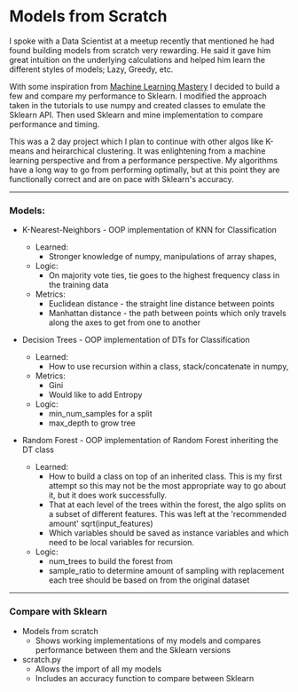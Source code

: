# Models from Scratch

I spoke with a Data Scientist at a meetup recently that mentioned he had found building models from scratch very rewarding. He said it gave him great intuition on the underlying calculations and helped him learn the different styles of models; Lazy, Greedy, etc.

With some inspiration from [Machine Learning Mastery](https://machinelearningmastery.com/implement-decision-tree-algorithm-scratch-python/) I decided to build a few and compare my performance to Sklearn. I modified the approach taken in the tutorials to use numpy and created classes to emulate the Sklearn API. Then used Sklearn and mine implementation to compare performance and timing.

This was a 2 day project which I plan to continue with other algos like K-means and heirarchical clustering. It was enlightening from a machine learning perspective and from a performance perspective. My algorithms have a long way to go from performing optimally, but at this point they are functionally correct and are on pace with Sklearn's accuracy.

---

### Models:
- K-Nearest-Neighbors - OOP implementation of KNN for Classification
  - Learned:
    - Stronger knowledge of numpy, manipulations of array shapes,
  - Logic:
    - On majority vote ties, tie goes to the highest frequency class in the training data
  - Metrics:
    - Euclidean distance - the straight line distance between points
    - Manhattan distance - the path between points which only travels along the axes to get from one to another

- Decision Trees - OOP implementation of DTs for Classification
  - Learned:
    - How to use recursion within a class, stack/concatenate in numpy,
  - Metrics:
    - Gini
    - Would like to add Entropy
  - Logic:
    - min_num_samples for a split
    - max_depth to grow tree

- Random Forest - OOP implementation of Random Forest inheriting the DT class
  - Learned:
    - How to build a class on top of an inherited class. This is my first attempt so this may not be the most appropriate way to go about it, but it does work successfully.
    - That at each level of the trees within the forest, the algo splits on a subset of different features. This was left at the 'recommended amount' sqrt(input_features)
    - Which variables should be saved as instance variables and which need to be local variables for recursion.
  - Logic:
    - num_trees to build the forest from
    - sample_ratio to determine amount of sampling with replacement each tree should be based on from the original dataset

---

### Compare with Sklearn
- Models from scratch
  - Shows working implementations of my models and compares performance between them and the Sklearn versions
- scratch.py
  - Allows the import of all my models
  - Includes an accuracy function to compare between Sklearn
